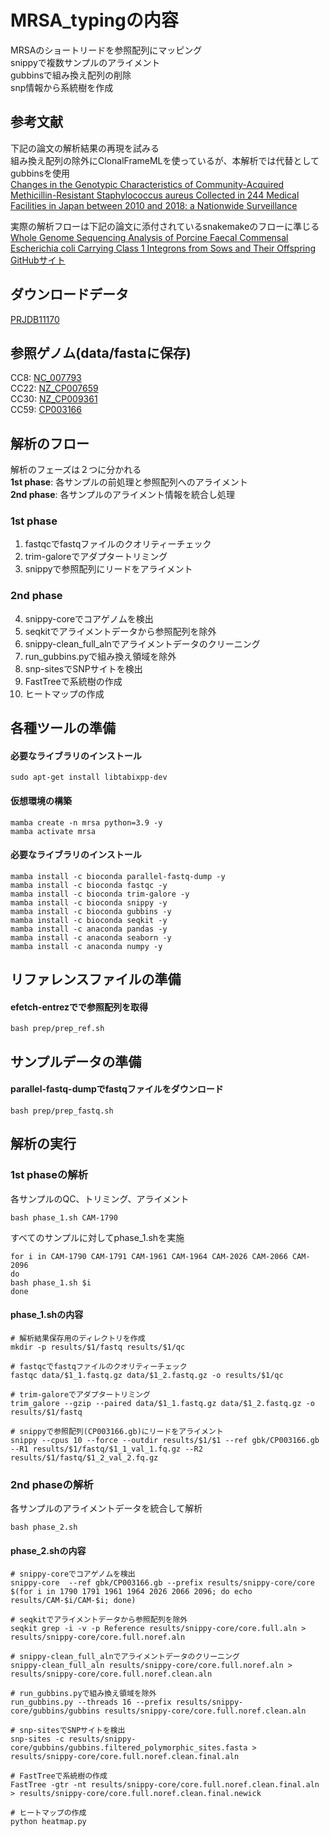 # MRSA_typingの内容
MRSAのショートリードを参照配列にマッピング<br>
snippyで複数サンプルのアライメント<br>
gubbinsで組み換え配列の削除<br>
snp情報から系統樹を作成<br>


## 参考文献
下記の論文の解析結果の再現を試みる<br>
組み換え配列の除外にClonalFrameMLを使っているが、本解析では代替としてgubbinsを使用<br>
[Changes in the Genotypic Characteristics of Community-Acquired Methicillin-Resistant Staphylococcus aureus Collected in 244 Medical Facilities in Japan between 2010 and 2018: a Nationwide Surveillance](https://journals.asm.org/doi/epub/10.1128/spectrum.02272-21)

実際の解析フローは下記の論文に添付されているsnakemakeのフローに準じる<br>
[Whole Genome Sequencing Analysis of Porcine Faecal Commensal Escherichia coli Carrying Class 1 Integrons from Sows and Their Offspring](https://www.mdpi.com/2076-2607/8/6/843)<br>
[GitHubサイト](https://github.com/CJREID/snplord)

## ダウンロードデータ
[PRJDB11170](https://www.ncbi.nlm.nih.gov/Traces/study/?acc=DRP008386&o=acc_s%3Aa)

## 参照ゲノム(data/fastaに保存)
CC8: [NC_007793](https://www.ncbi.nlm.nih.gov/nuccore/NC_007793)<br>
CC22: [NZ_CP007659](https://www.ncbi.nlm.nih.gov/nuccore/NZ_CP007659)<br>
CC30: [NZ_CP009361](https://www.ncbi.nlm.nih.gov/nuccore/NZ_CP009361)<br>
CC59: [CP003166](https://www.ncbi.nlm.nih.gov/nuccore/CP003166)

## 解析のフロー
解析のフェーズは２つに分かれる<br>
**1st phase**: 各サンプルの前処理と参照配列へのアライメント<br>
**2nd phase**: 各サンプルのアライメント情報を統合し処理<br>
### 1st phase
1. fastqcでfastqファイルのクオリティーチェック<br>
2. trim-galoreでアダプタートリミング<br>
3. snippyで参照配列にリードをアライメント<br>
### 2nd phase
4. snippy-coreでコアゲノムを検出<br>
5. seqkitでアライメントデータから参照配列を除外<br>
6. snippy-clean_full_alnでアライメントデータのクリーニング<br>
7. run_gubbins.pyで組み換え領域を除外<br>
8. snp-sitesでSNPサイトを検出<br>
9. FastTreeで系統樹の作成<br>
10. ヒートマップの作成<br>


## 各種ツールの準備
#### 必要なライブラリのインストール
```
sudo apt-get install libtabixpp-dev
```

#### 仮想環境の構築
```
mamba create -n mrsa python=3.9 -y
mamba activate mrsa
```
#### 必要なライブラリのインストール
```
mamba install -c bioconda parallel-fastq-dump -y
mamba install -c bioconda fastqc -y
mamba install -c bioconda trim-galore -y
mamba install -c bioconda snippy -y
mamba install -c bioconda gubbins -y
mamba install -c bioconda seqkit -y
mamba install -c anaconda pandas -y
mamba install -c anaconda seaborn -y
mamba install -c anaconda numpy -y
```
## リファレンスファイルの準備
#### efetch-entrezでで参照配列を取得
```
bash prep/prep_ref.sh
```

## サンプルデータの準備
#### parallel-fastq-dumpでfastqファイルをダウンロード
```
bash prep/prep_fastq.sh
```

## 解析の実行
### 1st phaseの解析
各サンプルのQC、トリミング、アライメント
```
bash phase_1.sh CAM-1790
```
すべてのサンプルに対してphase_1.shを実施
```
for i in CAM-1790 CAM-1791 CAM-1961 CAM-1964 CAM-2026 CAM-2066 CAM-2096
do
bash phase_1.sh $i
done
```

#### phase_1.shの内容
```
# 解析結果保存用のディレクトリを作成
mkdir -p results/$1/fastq results/$1/qc

# fastqcでfastqファイルのクオリティーチェック
fastqc data/$1_1.fastq.gz data/$1_2.fastq.gz -o results/$1/qc

# trim-galoreでアダプタートリミング
trim_galore --gzip --paired data/$1_1.fastq.gz data/$1_2.fastq.gz -o results/$1/fastq

# snippyで参照配列(CP003166.gb)にリードをアライメント
snippy --cpus 10 --force --outdir results/$1/$1 --ref gbk/CP003166.gb --R1 results/$1/fastq/$1_1_val_1.fq.gz --R2 results/$1/fastq/$1_2_val_2.fq.gz
```

### 2nd phaseの解析
各サンプルのアライメントデータを統合して解析
```
bash phase_2.sh
```
#### phase_2.shの内容
```
# snippy-coreでコアゲノムを検出
snippy-core  --ref gbk/CP003166.gb --prefix results/snippy-core/core $(for i in 1790 1791 1961 1964 2026 2066 2096; do echo results/CAM-$i/CAM-$i; done)

# seqkitでアライメントデータから参照配列を除外
seqkit grep -i -v -p Reference results/snippy-core/core.full.aln > results/snippy-core/core.full.noref.aln

# snippy-clean_full_alnでアライメントデータのクリーニング
snippy-clean_full_aln results/snippy-core/core.full.noref.aln > results/snippy-core/core.full.noref.clean.aln

# run_gubbins.pyで組み換え領域を除外
run_gubbins.py --threads 16 --prefix results/snippy-core/gubbins/gubbins results/snippy-core/core.full.noref.clean.aln

# snp-sitesでSNPサイトを検出
snp-sites -c results/snippy-core/gubbins/gubbins.filtered_polymorphic_sites.fasta > results/snippy-core/core.full.noref.clean.final.aln

# FastTreeで系統樹の作成
FastTree -gtr -nt results/snippy-core/core.full.noref.clean.final.aln  > results/snippy-core/core.full.noref.clean.final.newick

# ヒートマップの作成
python heatmap.py
```